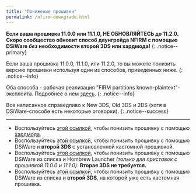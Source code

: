 ```yaml
---
title: "Понижение прошивки"
permalink: /nfirm-downgrade.html
---
```


**Если ваша прошивка 11.0.0 или 11.1.0, НЕ ОБНОВЛЯЙТЕСЬ до 11.2.0. Скоро сообщество обновит способ даунгрейда NFIRM с помощью DSiWare _без_ необходимости второй 3DS или хардмода!**
{: .notice--primary}

Если ваша прошивка 11.0.0, 11.1.0, или 11.2.0, то вы можете понизить версию прошивки используя один из способов, приведенных ниже. 
{: .notice--info}

Оба способа - рабочая реализация "FIRM partitions known-plaintext"-эксплойта. Подробнее о нем [здесь](https://www.3dbrew.org/wiki/3DS_System_Flaws).
{: .notice--info}

Все написанное справедливо к New 3DS, Old 3DS и 2DS (хотя в DSiWare-способе есть некоторые оговорки).
{: .notice--success}

---

+ Воспользуйтесь [этой ссылкой](hardmod-downgrade), чтобы понизить прошивку с помощью [хардмода](https://gbatemp.net/threads/414498/).    
+ Воспользуйтесь [этой ссылкой](dsiware-downgrade-(app-injection-and-second-3ds)), чтобы понизить прошивку с помощью DSiWare и **второй 3DS** с установленной кастомной прошивкой.
+ Воспользуйтесь [этой ссылкой](dsiware-downgrade-(save-injection)), чтобы понизить прошивку с помощью DSiWare из списка и Hombrew Launcher *(только для приставок с прошивкой 11.0.0 и 11.1.0)*. **Вторая 3DS не требуется.**
+ Воспользуйтесь [этой ссылкой](dsiware-downgrade-(save-injection-and-second-3ds)), чтобы понизить прошивку с помощью DSiWare из списка и **второй 3DS**, на которой уже есть кастомная прошивка.

